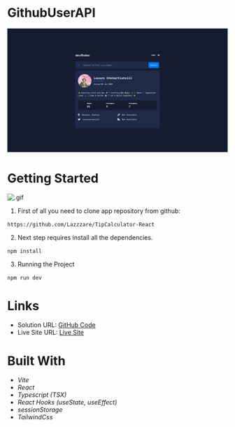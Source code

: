 # GithubUserAPI

  <img src="./src/assets/GithubUserAPIBackground.PNG" alt="First Image">

# Getting Started

![.gif](/src/assets/gifi.gif)

1. First of all you need to clone app repository from github:

```
https://github.com/Lazzzare/TipCalculator-React
```

2. Next step requires install all the dependencies.

```
npm install
```

3. Running the Project

```
npm run dev
```

# Links

- Solution URL: [GitHub Code](https://github.com/Lazzzare/GithubUserAPI-React)
- Live Site URL: [Live Site](https://github-user-api-react.netlify.app/)

# Built With

- _Vite_
- _React_
- _Typescript (TSX)_
- _React Hooks (useState, useEffect)_
- _sessionStorage_
- _TailwindCss_
